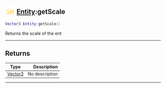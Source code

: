## <img src="../../.gitbook/assets/shared.png" width="32" height="32" /> [Entity](../entity/README.md):getScale

```lua
Vector3 Entity:getScale()
```

Returns the scale of the ent<br>

-----------------
## Returns

| Type   | Description |
| ------ | ----------: |
| [Vector3](../vector3/README.md) | No description |


--------